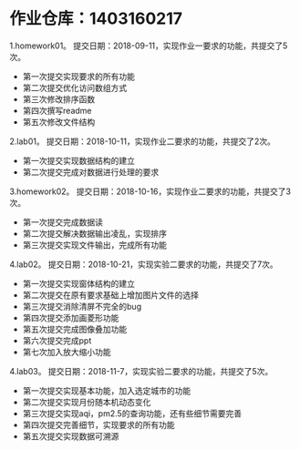 # 作业仓库：1403160217
1.homework01。 提交日期：2018-09-11，实现作业一要求的功能，共提交了5次。<br>
* 第一次提交实现要求的所有功能
* 第二次提交优化访问数组方式
* 第三次修改排序函数
* 第四次撰写readme
* 第五次修改文件结构<br>

2.lab01。 提交日期：2018-10-11，实现作业二要求的功能，共提交了2次。<br>
* 第一次提交实现数据结构的建立
* 第二次提交完成对数据进行处理的要求

3.homework02。 提交日期：2018-10-16，实现作业二要求的功能，共提交了3次。<br>
* 第一次提交完成数据读
* 第二次提交解决数据输出凌乱，实现排序
* 第三次提交实现文件输出，完成所有功能

4.lab02。 提交日期：2018-10-21，实现实验二要求的功能，共提交了7次。<br>
* 第一次提交实现窗体结构的建立
* 第二次提交在原有要求基础上增加图片文件的选择
* 第三次提交消除清屏不完全的bug
* 第四次提交添加画菱形功能
* 第五次提交完成图像叠加功能
* 第六次提交完成ppt
* 第七次加入放大缩小功能

4.lab03。 提交日期：2018-11-7，实现实验二要求的功能，共提交了5次。<br>
* 第一次提交实现基本功能，加入选定城市的功能
* 第二次提交实现月份随本机动态变化
* 第三次提交实现aqi，pm2.5的查询功能，还有些细节需要完善
* 第四次提交完善细节，实现要求的所有功能
* 第五次提交实现数据可溯源